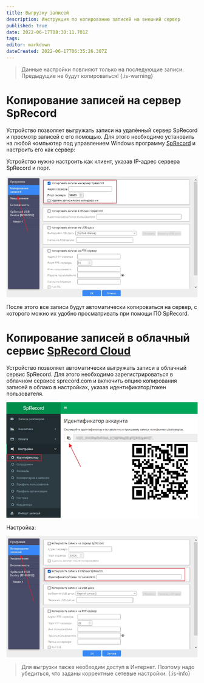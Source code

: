 ```yaml
---
title: Выгрузку записей
description: Инструкция по копированию записей на внешний сервер
published: true
date: 2022-06-17T08:30:11.701Z
tags: 
editor: markdown
dateCreated: 2022-06-17T06:35:26.307Z
---
```


> Данные настройки повлияют только на последующие записи. Предыдущие не будут копироваться!
{.is-warning}

# Копирование записей на сервер SpRecord
Устройство позволяет выгружать записи на удалѐнный сервер SpRecord и просмотр записей с его помощью. Для этого необходимо установить на любой компьютер под управлением Windows программу [SpRecord](https://sprecord.ru/files/downloads/SpRecord3103USB.zip) и настроить его как сервер:

Устройство нужно настроить как клиент, указав IP-адрес сервера SpRecord и порт.

![upload_sprecord.jpg](/m-mt/upload_sprecord.jpg)

После этого все записи будут автоматически копироваться на сервер, с которого можно их удобно просматривать при помощи ПО SpRecord.

# Копирование записей в облачный сервис [SpRecord Cloud](https://sprecord.com)

Устройство позволяет автоматически выгружать записи в облачный сервис SpRecord. Для этого необходимо зарегистрироваться в облачном сервисе sprecord.com и включить опцию копирования записей в облако в настройках, указав идентификатор/токен пользователя.

![token.jpg](/m-mt/token.jpg)

Настройка:

![upload_cloud.jpg](/m-mt/upload_cloud.jpg)

> Для выгрузки также необходим доступ в Интернет. Поэтому надо убедиться, что заданы корректные сетевые настройки.
{.is-info}

